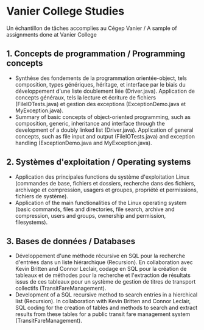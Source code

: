 # Vanier College Studies
 Un échantillon de tâches accomplies au Cégep Vanier / A sample of assignments done at Vanier College

## 1. Concepts de programmation / Programming concepts
* Synthèse des fondements de la programmation orientée-object, tels composition, types génériques, héritage, et interface par le biais du développement d'une liste doublement liée (Driver.java). Application de concepts généraux, tels la lecture et écriture de fichiers (FileIOTests.java) et gestion des exceptions (ExceptionDemo.java et MyException.java).
* Summary of basic concepts of object-oriented programming, such as composition, generic, inheritance and interface through the development of a doubly linked list (Driver.java). Application of general concepts, such as file input and output (FileIOTests.java) and exception handling (ExceptionDemo.java and MyException.java).

## 2. Systèmes d'exploitation / Operating systems
* Application des principales functions du système d'exploitation Linux (commandes de base, fichiers et dossiers, recherche dans des fichiers, archivage et compression, usagers et groupes, propriété et permissions, fichiers de système).
* Application of the main functionalities of the Linux operating system (basic commands, files and directories, file search, archive and compression, users and groups, ownership and permission, filesystems).

## 3. Bases de données / Databases
* Développement d'une méthode récursive en SQL pour la recherche d'entrées dans un liste hiérarchique (Recursion).  En collaboration avec Kevin Britten and Connor Leclair, codage en SQL pour la création de tableaux et de méthodes pour la recherche et l'extraction de résultats issus de ces tableaux pour un système de gestion de titres de transport collectifs (TransitFareManagement).
* Development of a SQL recursive method to search entries in a hierchical list (Recursion). In collaboration with Kevin Britten and Connor Leclair, SQL coding for the creation of tables and methods to search and extract results from these tables for a public transit fare management system (TransitFareManagement).
